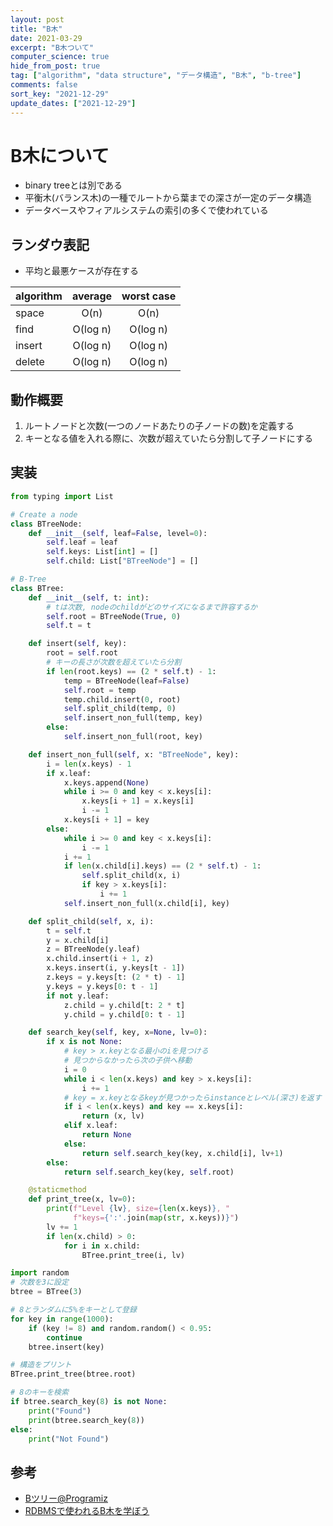 ```yaml
---
layout: post
title: "B木"
date: 2021-03-29
excerpt: "B木ついて"
computer_science: true
hide_from_post: true
tag: ["algorithm", "data structure", "データ構造", "B木", "b-tree"]
comments: false
sort_key: "2021-12-29"
update_dates: ["2021-12-29"]
---
```


# B木について
 - binary treeとは別である
 - 平衡木(バランス木)の一種でルートから葉までの深さが一定のデータ構造
 - データベースやフィアルシステムの索引の多くで使われている

## ランダウ表記
 - 平均と最悪ケースが存在する

| algorithm |  average | worst case |
|-----------|:--------:|:----------:|
| space     |   O(n)   |    O(n)    |
| find      | O(log n) |    O(log n)    |
| insert    | O(log n) |    O(log n)    |
| delete    | O(log n) |    O(log n)    |

## 動作概要
 1. ルートノードと次数(一つのノードあたりの子ノードの数)を定義する
 2. キーとなる値を入れる際に、次数が超えていたら分割して子ノードにする

## 実装

```python
from typing import List

# Create a node
class BTreeNode:
    def __init__(self, leaf=False, level=0):
        self.leaf = leaf
        self.keys: List[int] = []
        self.child: List["BTreeNode"] = []

# B-Tree
class BTree:
    def __init__(self, t: int):
        # tは次数, nodeのchildがどのサイズになるまで許容するか
        self.root = BTreeNode(True, 0)
        self.t = t

    def insert(self, key):
        root = self.root
        # キーの長さが次数を超えていたら分割
        if len(root.keys) == (2 * self.t) - 1:
            temp = BTreeNode(leaf=False)
            self.root = temp
            temp.child.insert(0, root)
            self.split_child(temp, 0)
            self.insert_non_full(temp, key)
        else:
            self.insert_non_full(root, key)

    def insert_non_full(self, x: "BTreeNode", key):
        i = len(x.keys) - 1
        if x.leaf:
            x.keys.append(None)
            while i >= 0 and key < x.keys[i]:
                x.keys[i + 1] = x.keys[i]
                i -= 1
            x.keys[i + 1] = key
        else:
            while i >= 0 and key < x.keys[i]:
                i -= 1
            i += 1
            if len(x.child[i].keys) == (2 * self.t) - 1:
                self.split_child(x, i)
                if key > x.keys[i]:
                    i += 1
            self.insert_non_full(x.child[i], key)

    def split_child(self, x, i):
        t = self.t
        y = x.child[i]
        z = BTreeNode(y.leaf)
        x.child.insert(i + 1, z)
        x.keys.insert(i, y.keys[t - 1])
        z.keys = y.keys[t: (2 * t) - 1]
        y.keys = y.keys[0: t - 1]
        if not y.leaf:
            z.child = y.child[t: 2 * t]
            y.child = y.child[0: t - 1]

    def search_key(self, key, x=None, lv=0):
        if x is not None:
            # key > x.keyとなる最小のiを見つける
            # 見つからなかったら次の子供へ移動
            i = 0
            while i < len(x.keys) and key > x.keys[i]:
                i += 1
            # key = x.keyとなるkeyが見つかったらinstanceとレベル(深さ)を返す
            if i < len(x.keys) and key == x.keys[i]:
                return (x, lv)
            elif x.leaf:
                return None
            else:
                return self.search_key(key, x.child[i], lv+1)
        else:
            return self.search_key(key, self.root)

    @staticmethod
    def print_tree(x, lv=0):
        print(f"Level {lv}, size={len(x.keys)}, "
              f"keys={':'.join(map(str, x.keys))}")
        lv += 1
        if len(x.child) > 0:
            for i in x.child:
                BTree.print_tree(i, lv)

import random
# 次数を3に設定
btree = BTree(3)

# 8とランダムに5%をキーとして登録
for key in range(1000):
    if (key != 8) and random.random() < 0.95:
        continue
    btree.insert(key)

# 構造をプリント
BTree.print_tree(btree.root)

# 8のキーを検索
if btree.search_key(8) is not None:
    print("Found")
    print(btree.search_key(8))
else:
    print("Not Found")
```

## 参考
 - [Bツリー@Programiz](https://www.programiz.com/dsa/b-tree) 
 - [RDBMSで使われるB木を学ぼう](https://atmarkit.itmedia.co.jp/fcoding/articles/delphi/05/delphi05b.html)
